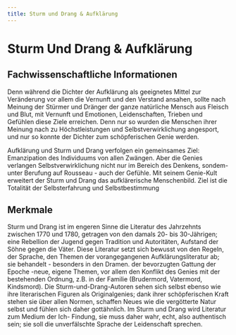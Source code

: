 ```yaml
---
title: Sturm und Drang & Aufklärung
---
```

# Sturm Und Drang & Aufklärung

## Fachwissenschaftliche Informationen

Denn während die Dichter der Aufklärung als geeignetes Mittel zur Veränderung vor allem die Vernunft und den Verstand ansahen, sollte nach Meinung der Stürmer und Dränger der ganze natürliche Mensch aus Fleisch und Blut, mit Vernunft und Emotionen, Leidenschaften, Trieben und Gefühlen diese Ziele erreichen. Denn nur so wurden die Menschen ihrer Meinung nach zu Höchstleistungen und Selbstverwirklichung angesport, und nur so konnte der Dichter zum schöpferischen Genie werden.

Aufklärung und Sturm und Drang verfolgen ein gemeinsames Ziel: Emanzipation des Individuums von allen Zwängen. Aber die Genies verlangen Selbstverwirklichung nicht nur im Bereich des Denkens, sondem- unter Berufung auf Rousseau - auch der Gefühle. Mit seinem Genie-Kult erweitert der Sturm und Drang das aufklärerische Menschenbild. Ziel ist die Totalität der Selbsterfahrung und Selbstbestimmung

## Merkmale

Sturm und Drang ist im engeren Sinne die Literatur des Jahrzehnts zwischen 1770 und 1780, getragen von den damals 20- bis 30-Jährigen; eine Rebellion der Jugend gegen Tradition und Autoritäten, Aufstand der Söhne gegen die Väter. Diese Literatur setzt sich bewusst von den Regeln, der Sprache, den Themen der vorangegangenen Aufklärungsliteratur ab; sie behandelt - besonders in den Dramen. der bevorzugten Gattung der Epoche -neue, eigene Themen, vor allem den Konflikt des Genies mit der bestehenden Ordnung, z.B. in der Familie (Brudermord, Vatermord, Kindsmord). Die Sturm-und-Drang-Autoren sehen sich selbst ebenso wie ihre literarischen Figuren als Originalgenies; dank ihrer schöpferischen Kraft stehen sie über allen Normen, schaffen Neues wie die vergötterte Natur selbst und fühlen sich daher gottähnlich. Im Sturm und Drang wird Literatur zum Medium der Ich- Findung, sie muss daher wahr, echt, also authentisch sein; sie soll die unverfälschte Sprache der Leidenschaft sprechen.